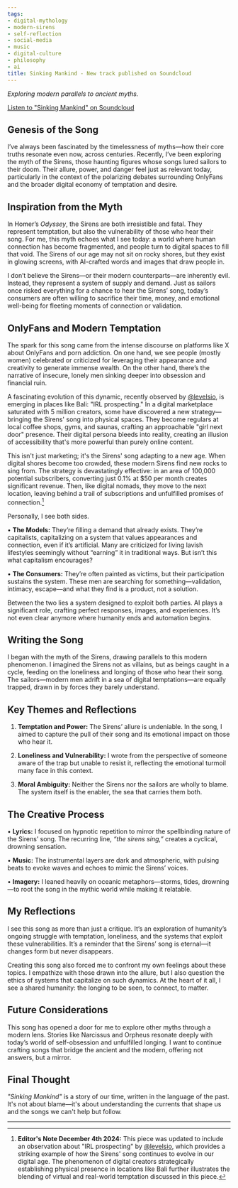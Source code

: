 ```yaml
---
tags:
- digital-mythology
- modern-sirens
- self-reflection
- social-media
- music
- digital-culture
- philosophy
- ai
title: Sinking Mankind - New track published on Soundcloud
---
```


*Exploring modern parallels to ancient myths.*

[Listen to "Sinking Mankind" on Soundcloud](https://soundcloud.com/asbjborg/sinking-mankind)

## Genesis of the Song

I’ve always been fascinated by the timelessness of myths—how their core truths resonate even now, across centuries. Recently, I’ve been exploring the myth of the Sirens, those haunting figures whose songs lured sailors to their doom. Their allure, power, and danger feel just as relevant today, particularly in the context of the polarizing debates surrounding OnlyFans and the broader digital economy of temptation and desire.

## Inspiration from the Myth

In Homer’s *Odyssey*, the Sirens are both irresistible and fatal. They represent temptation, but also the vulnerability of those who hear their song. For me, this myth echoes what I see today: a world where human connection has become fragmented, and people turn to digital spaces to fill that void. The Sirens of our age may not sit on rocky shores, but they exist in glowing screens, with AI-crafted words and images that draw people in.

I don’t believe the Sirens—or their modern counterparts—are inherently evil. Instead, they represent a system of supply and demand. Just as sailors once risked everything for a chance to hear the Sirens’ song, today’s consumers are often willing to sacrifice their time, money, and emotional well-being for fleeting moments of connection or validation.

## OnlyFans and Modern Temptation

The spark for this song came from the intense discourse on platforms like X about OnlyFans and porn addiction. On one hand, we see people (mostly women) celebrated or criticized for leveraging their appearance and creativity to generate immense wealth. On the other hand, there’s the narrative of insecure, lonely men sinking deeper into obsession and financial ruin.

A fascinating evolution of this dynamic, recently observed by [@levelsio](https://x.com/levelsio/status/1863594574360318456), is emerging in places like Bali: "IRL prospecting." In a digital marketplace saturated with 5 million creators, some have discovered a new strategy—bringing the Sirens' song into physical spaces. They become regulars at local coffee shops, gyms, and saunas, crafting an approachable "girl next door" presence. Their digital persona bleeds into reality, creating an illusion of accessibility that's more powerful than purely online content.

This isn't just marketing; it's the Sirens' song adapting to a new age. When digital shores become too crowded, these modern Sirens find new rocks to sing from. The strategy is devastatingly effective: in an area of 100,000 potential subscribers, converting just 0.1% at $50 per month creates significant revenue. Then, like digital nomads, they move to the next location, leaving behind a trail of subscriptions and unfulfilled promises of connection.[^1]

Personally, I see both sides.

• **The Models:** They’re filling a demand that already exists. They’re capitalists, capitalizing on a system that values appearances and connection, even if it’s artificial. Many are criticized for living lavish lifestyles seemingly without “earning” it in traditional ways. But isn’t this what capitalism encourages?

• **The Consumers:** They’re often painted as victims, but their participation sustains the system. These men are searching for something—validation, intimacy, escape—and what they find is a product, not a solution.

Between the two lies a system designed to exploit both parties. AI plays a significant role, crafting perfect responses, images, and experiences. It’s not even clear anymore where humanity ends and automation begins.

## Writing the Song

I began with the myth of the Sirens, drawing parallels to this modern phenomenon. I imagined the Sirens not as villains, but as beings caught in a cycle, feeding on the loneliness and longing of those who hear their song. The sailors—modern men adrift in a sea of digital temptations—are equally trapped, drawn in by forces they barely understand.

## Key Themes and Reflections

1. **Temptation and Power:** The Sirens’ allure is undeniable. In the song, I aimed to capture the pull of their song and its emotional impact on those who hear it.

2. **Loneliness and Vulnerability:** I wrote from the perspective of someone aware of the trap but unable to resist it, reflecting the emotional turmoil many face in this context.

3. **Moral Ambiguity:** Neither the Sirens nor the sailors are wholly to blame. The system itself is the enabler, the sea that carries them both.

## The Creative Process

• **Lyrics:** I focused on hypnotic repetition to mirror the spellbinding nature of the Sirens’ song. The recurring line, *“the sirens sing,”* creates a cyclical, drowning sensation.

• **Music:** The instrumental layers are dark and atmospheric, with pulsing beats to evoke waves and echoes to mimic the Sirens’ voices.

• **Imagery:** I leaned heavily on oceanic metaphors—storms, tides, drowning—to root the song in the mythic world while making it relatable.

## My Reflections

I see this song as more than just a critique. It’s an exploration of humanity’s ongoing struggle with temptation, loneliness, and the systems that exploit these vulnerabilities. It’s a reminder that the Sirens’ song is eternal—it changes form but never disappears.

Creating this song also forced me to confront my own feelings about these topics. I empathize with those drawn into the allure, but I also question the ethics of systems that capitalize on such dynamics. At the heart of it all, I see a shared humanity: the longing to be seen, to connect, to matter.

## Future Considerations

This song has opened a door for me to explore other myths through a modern lens. Stories like Narcissus and Orpheus resonate deeply with today’s world of self-obsession and unfulfilled longing. I want to continue crafting songs that bridge the ancient and the modern, offering not answers, but a mirror.

## Final Thought

*"Sinking Mankind"* is a story of our time, written in the language of the past. It's not about blame—it's about understanding the currents that shape us and the songs we can't help but follow.

---

[^1]: **Editor's Note December 4th 2024:** This piece was updated to include an observation about "IRL prospecting" by [@levelsio](https://x.com/levelsio/status/1863594574360318456), which provides a striking example of how the Sirens' song continues to evolve in our digital age. The phenomenon of digital creators strategically establishing physical presence in locations like Bali further illustrates the blending of virtual and real-world temptation discussed in this piece.
